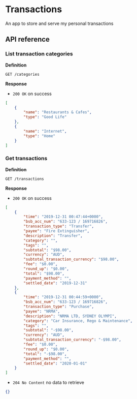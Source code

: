 # Transactions

An app to store and serve my personal transactions

## API reference

### List transaction categories

**Definition**

`GET /categories`

**Response**

- `200 OK` on success

```json
[
    {
        "name": "Restaurants & Cafes",
        "type": "Good Life"
    },
    {
        "name": "Internet",
        "type": "Home"
    }
]
```

### Get transactions

**Definition**

`GET /transactions`

**Response**

- `200 OK` on success

```json
[
    {
        "time": "2019-12-31 00:47:44+0000",
        "bsb_acc_num": "633-123 / 169716826",
        "transaction_type": "Transfer",
        "payee": "Fire Extinguisher",
        "description": "Transfer",
        "category": "",
        "tags": "",
        "subtotal": "$98.00",
        "currency": "AUD",
        "subtotal_transaction_currency": "$98.00",
        "fee": "$0.00",
        "round_up": "$0.00",
        "total": "$98.00",
        "payment_method": "",
        "settled_date": "2019-12-31"
    },
    {
        "time": "2019-12-31 00:44:59+0000",
        "bsb_acc_num": "633-123 / 169716826",
        "transaction_type": "Purchase",
        "payee": "NRMA",
        "description": "NRMA LTD, SYDNEY OLYMPI",
        "category": "Car Insurance, Rego & Maintenance",
        "tags": "",
        "subtotal": "-$98.00",
        "currency": "AUD",
        "subtotal_transaction_currency": "-$98.00",
        "fee": "$0.00",
        "round_up": "$0.00",
        "total": "-$98.00",
        "payment_method": "",
        "settled_date": "2020-01-01"
    }
]
```

- `204 No Content` no data to retrieve

```json
{}
```
